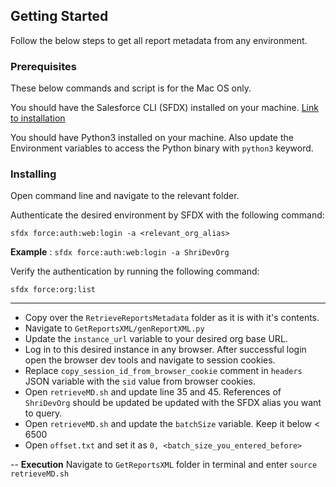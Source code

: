 ## Getting Started

Follow the below steps to get all report metadata from any environment.

### Prerequisites
These below commands and script is for the Mac OS only.

You should have the Salesforce CLI (SFDX) installed on your machine. [Link to installation](https://developer.salesforce.com/docs/atlas.en-us.sfdx_setup.meta/sfdx_setup/sfdx_setup_install_cli.htm#sfdx_setup_install_cli)

You should have Python3 installed on your machine. Also update the Environment variables to access the Python binary with `python3` keyword.

### Installing
Open command line and navigate to the relevant folder.

Authenticate the desired environment by SFDX with the following command:
```
sfdx force:auth:web:login -a <relevant_org_alias>
```

**Example** : `sfdx force:auth:web:login -a ShriDevOrg`

Verify the authentication by running the following command:
```
sfdx force:org:list
```

---

* Copy over the `RetrieveReportsMetadata` folder as it is with it's contents.
* Navigate to `GetReportsXML/genReportXML.py`
* Update the `instance_url` variable to your desired org base URL.
* Log in to this desired instance in any browser. After successful login open the browser dev tools and navigate to session cookies.
* Replace `copy_session_id_from_browser_cookie` comment in `headers` JSON variable with the `sid` value from browser cookies.
* Open `retrieveMD.sh` and update line 35 and 45. References of `ShriDevOrg` should be updated be updated with the SFDX alias you want to query.
* Open `retrieveMD.sh` and update the `batchSize` variable. Keep it below < 6500
* Open `offset.txt` and set it as `0, <batch_size_you_entered_before>`

--
**Execution**
Navigate to `GetReportsXML` folder in terminal and enter
`source retrieveMD.sh`




